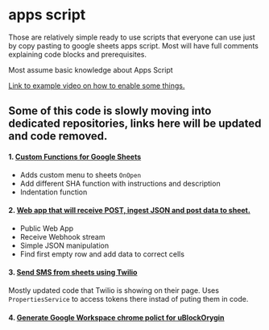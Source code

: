 # apps script
Those are relatively simple ready to use scripts that everyone can use just by copy pasting to google sheets apps script.
Most will have full comments explaining code blocks and prerequisites.

Most assume basic knowledge about Apps Script

[Link to example video on how to enable some things.](https://www.youtube.com/watch?v=tJ4_w2596KI)


## Some of this code is slowly moving into dedicated repositories, links here will be updated and code removed.


#### 1. [Custom Functions for Google Sheets](https://github.com/Landsil/apps_script/blob/master/custom_functions.gs)
 - Adds custom menu to sheets `OnOpen`
 - Add different SHA function with instructions and description
 - Indentation function

#### 2. [Web app that will receive POST, ingest JSON and post data to sheet.](https://github.com/Landsil/apps_script/blob/master/ingest_JSON_post.gs)
 - Public Web App
 - Receive Webhook stream
 - Simple JSON manipulation
 - Find first empty row and add data to correct cells
 
 #### 3. [Send SMS from sheets using Twilio](https://github.com/Landsil/apps_script/blob/master/twilio_api.gs)
Mostly updated code that Twilio is showing on their page.
Uses `PropertiesService` to access tokens there instad of puting them in code.

 #### 4. [Generate Google Workspace chrome polict for uBlockOrygin](https://github.com/Landsil/apps_script--other/blob/master/uBlockOrigin.gs)
